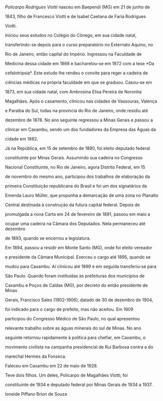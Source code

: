 

*Policarpo Rodrigues Viotti* nasceu em Baependi (MG) em 21 de junho de

1843, filho de Francesco Viotti e de Isabel Caetana de Faria Rodrigues

Viotti.



Iniciou seus estudos no Colégio do Cônego, em sua cidade natal,

transferindo-se depois para o curso preparatório no Externato Aquino, no

Rio de Janeiro, então capital do Império. Ingressou na Faculdade de

Medicina dessa cidade em 1866 e bacharelou-se em 1872 com a tese *Da

cefalotripsia*. Este estudo lhe rendeu o convite para reger a cadeira de

ciências médicas na própria faculdade em que se graduou. Casou-se em

1873, em sua cidade natal, com Ambrosina Elisa Pereira de Noronha

Magalhães. Após o casamento, clinicou nas cidades de Vassouras, Valença

e Paraíba do Sul, todas na província do Rio de Janeiro, onde residiu até

dezembro de 1878. No ano seguinte regressou a Minas Gerais e passou a

clinicar em Caxambu, sendo um dos fundadores da Empresa das Águas da

cidade em 1882.



Já na República, em 15 de setembro de 1890, foi eleito deputado federal

constituinte por Minas Gerais. Assumindo sua cadeira no Congresso

Nacional Constituinte, no Rio de Janeiro, agora Distrito Federal, em 15

de novembro do mesmo ano, participou dos trabalhos de elaboração da

primeira Constituição republicana do Brasil e foi um dos signatários da

Emenda Lauro Müller, que propunha a demarcação de uma zona no Planalto

Central destinada à construção da futura capital federal. Depois de

promulgada a nova Carta em 24 de fevereiro de 1891, passou em maio a

ocupar uma cadeira na Câmara dos Deputados. Nela permaneceu até dezembro

de 1893, quando se encerrou a legislatura.



Em 1894, passou a residir em Monte Santo (MG), onde foi eleito vereador

e presidente da Câmara Municipal. Exerceu o cargo até 1895, quando se

mudou para Caxambu. Aí clinicou até 1899 e em seguida transferiu-se para

São Paulo. Quando foram instituídas as prefeituras dos municípios de

Caxambu e Poços de Caldas (MG), por decreto do então presidente de Minas

Gerais, Francisco Sales (1902-1906), datado de 30 de dezembro de 1904,

foi indicado para o cargo de prefeito, mas não aceitou. Em 1909

participou do Congresso Médico de São Paulo, no qual apresentou

relevante trabalho sobre as águas minerais do sul de Minas. No ano

seguinte retornou rapidamente à política para chefiar, em Caxambu, o

movimento civilista na campanha presidencial de Rui Barbosa contra a do

marechal Hermes da Fonseca.



Faleceu em Caxambu em 22 de maio de 1928.



Teve dois filhos. Um deles, Policarpo de Magalhães Viotti, foi

constituinte de 1934 e deputado federal por Minas Gerais de 1934 a 1937.



Ioneide Piffano Brion de Souza



